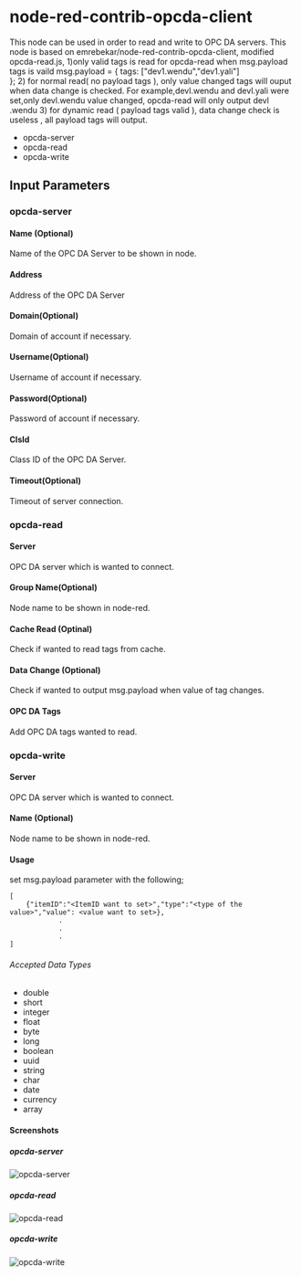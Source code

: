 # node-red-contrib-opcda-client

This node can be used in order to read and write to OPC DA servers.
This node is based on emrebekar/node-red-contrib-opcda-client, modified opcda-read.js,
1)only valid tags is read for opcda-read when msg.payload tags is vaild
msg.payload = {
   tags: ["dev1.wendu","dev1.yali"]   
};
2) for normal read( no payload tags ), only value changed tags will ouput when data change is checked. For example,devl.wendu and devl.yali were set,only devl.wendu value changed, opcda-read will only output devl .wendu
3) for dynamic read ( payload tags valid ), data change check is useless , all payload tags will output.

- opcda-server
- opcda-read
- opcda-write

## Input Parameters
### opcda-server
#### Name (Optional)
Name of the OPC DA Server to be shown in node.
#### Address
Address of the OPC DA Server
#### Domain(Optional)
Domain of account if necessary.
#### Username(Optional)
Username of account if necessary.
#### Password(Optional)
Password of account if necessary.
#### ClsId
Class ID of the OPC DA Server.
#### Timeout(Optional)
Timeout of server connection.

### opcda-read
#### Server
OPC DA server which is wanted to connect.
#### Group Name(Optional)
Node name to be shown in node-red.
#### Cache Read (Optinal)
Check if wanted to read tags from cache.
#### Data Change (Optional)
Check if wanted to output msg.payload when value of tag changes.
#### OPC DA Tags
Add OPC DA tags wanted to read.

### opcda-write 
#### Server 
OPC DA server which is wanted to connect.
#### Name (Optional)
Node name to be shown in node-red.
#### Usage
set msg.payload parameter with the following;

```
[
    {"itemID":"<ItemID want to set>","type":"<type of the value>","value": <value want to set>},
            .
            .
            .
]
```

###### Accepted Data Types
- double
- short
- integer
- float
- byte
- long
- boolean
- uuid
- string
- char
- date
- currency
- array

#### Screenshots

##### opcda-server
![opcda-server](https://raw.githubusercontent.com/emrebekar/node-red-contrib-opcda-client/master/images/opcda_server.png)

##### opcda-read
![opcda-read](https://raw.githubusercontent.com/emrebekar/node-red-contrib-opcda-client/master/images/opcda_read.png)

##### opcda-write
![opcda-write](https://raw.githubusercontent.com/emrebekar/node-red-contrib-opcda-client/master/images/opcda_write.png)

